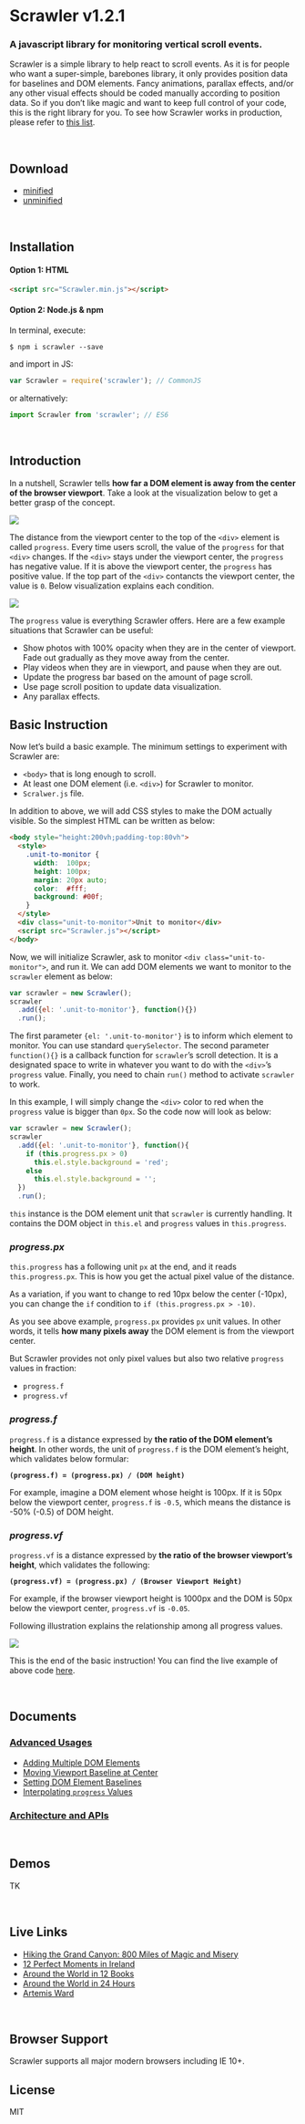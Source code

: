 # Scrawler v1.2.1

### A javascript library for monitoring vertical scroll events.

Scrawler is a simple library to help react to scroll events. As it is for people who want a super-simple, barebones library, it only provides position data for baselines and DOM elements. Fancy animations, parallax effects, and/or any other visual effects should be coded manually according to position data. So if you don’t like magic and want to keep full control of your code, this is the right library for you. To see how Scrawler works in production, please refer to [this list](#live-links).

<br>

## Download

- [minified](https://raw.githubusercontent.com/cy-park/Scrawler/master/dist/Scrawler.min.js)
- [unminified](https://raw.githubusercontent.com/cy-park/Scrawler/master/dist/Scrawler.js)

<br>

## Installation

#### Option 1: HTML

```html
<script src="Scrawler.min.js"></script>
```

#### Option 2: Node.js & npm

In terminal, execute:

```shell
$ npm i scrawler --save
```

and import in JS:

```js
var Scrawler = require('scrawler'); // CommonJS
```

or alternatively:

```js
import Scrawler from 'scrawler'; // ES6
```

<br>

## Introduction

In a nutshell, Scrawler tells **how far a DOM element is away from the center of the browser viewport**. Take a look at the visualization below to get a better grasp of the concept.

![](https://raw.githubusercontent.com/cy-park/Scrawler/master/docs/assets/what_scrawler_tells.png)

The distance from the viewport center to the top of the `<div>` element is called `progress`. Every time users scroll, the value of the `progress` for that `<div>` changes. If the `<div>` stays under the viewport center, the `progress` has negative value. If it is above the viewport center, the `progress` has positive value. If the top part of the `<div>` contancts the viewport center, the value is `0`. Below visualization explains each condition.

![](https://raw.githubusercontent.com/cy-park/Scrawler/master/docs/assets/progress_values.png)

The `progress` value is everything Scrawler offers. Here are a few example situations that Scrawler can be useful:

- Show photos with 100% opacity when they are in the center of viewport. Fade out gradually as they move away from the center. 
- Play videos when they are in viewport, and pause when they are out.
- Update the progress bar based on the amount of page scroll.
- Use page scroll position to update data visualization.
- Any parallax effects.

## Basic Instruction

Now let’s build a basic example. The minimum settings to experiment with Scrawler are:

- `<body>` that is long enough to scroll.
- At least one DOM element (i.e. `<div>`) for Scrawler to monitor.
- `Scralwer.js` file.

In addition to above, we will add CSS styles to make the DOM actually visible. So the simplest HTML can be written as below:

```html
<body style="height:200vh;padding-top:80vh">
  <style>
    .unit-to-monitor {
      width:  100px;
      height: 100px;
      margin: 20px auto;
      color:  #fff;
      background: #00f;
    }
  </style>
  <div class="unit-to-monitor">Unit to monitor</div>
  <script src="Scrawler.js"></script>
</body>
```

Now, we will initialize Scrawler, ask to monitor `<div class="unit-to-monitor">`, and run it. We can add DOM elements we want to monitor to the `scrawler` element as below:

```js
var scrawler = new Scrawler();
scrawler
  .add({el: '.unit-to-monitor'}, function(){})
  .run();
```

The first parameter `{el: '.unit-to-monitor'}` is to inform which element to monitor. You can use standard `querySelector`. The second parameter `function(){}` is a callback function for `scrawler`’s scroll detection. It is a designated space to write in whatever you want to do with the `<div>`’s `progress` value. Finally, you need to chain `run()` method to activate `scrawler` to work.

In this example, I will simply change the `<div>` color to red when the `progress` value is bigger than `0px`. So the code now will look as below:

```js
var scrawler = new Scrawler();
scrawler
  .add({el: '.unit-to-monitor'}, function(){
    if (this.progress.px > 0)
      this.el.style.background = 'red';
    else
      this.el.style.background = '';
  })
  .run();
```

`this` instance is the DOM element unit that `scrawler` is currently handling. It contains the DOM object in `this.el` and `progress` values in `this.progress`.

### _progress.px_

`this.progress` has a following unit `px` at the end, and it reads `this.progress.px`. This is how you get the actual pixel value of the distance.

As a variation, if you want to change to red 10px below the center (-10px), you can change the `if` condition to `if (this.progress.px > -10)`.

As you see above example, `progress.px` provides `px` unit values. In other words, it tells **how many pixels away** the DOM element is from the viewport center.

But Scrawler provides not only pixel values but also two relative `progress` values in fraction:

- `progress.f`
- `progress.vf`

### _progress.f_

`progress.f` is a distance expressed by **the ratio of the DOM element’s height**. In other words, the unit of `progress.f` is the DOM element’s height, which validates below formular:

**`(progress.f) = (progress.px) / (DOM height)`**

For example, imagine a DOM element whose height is 100px. If it is 50px below the viewport center, `progress.f` is `-0.5`, which means the distance is -50% (-0.5) of DOM height.

### _progress.vf_

`progress.vf` is a distance expressed by **the ratio of the browser viewport’s height**, which validates the following:

**`(progress.vf) = (progress.px) / (Browser Viewport Height)`**

For example, if the browser viewport height is 1000px and the DOM is 50px below the viewport center, `progress.vf` is `-0.05`.

Following illustration explains the relationship among all progress values.

![](https://raw.githubusercontent.com/cy-park/Scrawler/master/docs/assets/progress_all.png)

This is the end of the basic instruction! You can find the live example of above code [here](https://codepen.io/cypark/pen/GEpjKx).

<br>

## Documents

### [Advanced Usages](https://github.com/cy-park/Scrawler/blob/master/docs/ADVANCED.md)

- [Adding Multiple DOM Elements](https://github.com/cy-park/Scrawler/blob/master/docs/ADVANCED.md#adding-multiple-dom-elements)
- [Moving Viewport Baseline at Center](https://github.com/cy-park/Scrawler/blob/master/docs/ADVANCED.md#moving-viewport-baseline-at-center)
- [Setting DOM Element Baselines](https://github.com/cy-park/Scrawler/blob/master/docs/ADVANCED.md#setting-dom-element-baselines)
- [Interpolating `progress` Values](https://github.com/cy-park/Scrawler/blob/master/docs/ADVANCED.md#set-dom-element-baselines)

### [Architecture and APIs](https://github.com/cy-park/Scrawler/blob/master/docs/API.md)

<br>

## Demos

TK

<br>

## Live Links

- [Hiking the Grand Canyon: 800 Miles of Magic and Misery](http://www.nationalgeographic.com/adventure/2016/11/grand-canyon-national-parks-interactive-map/)
- [12 Perfect Moments in Ireland](http://www.nationalgeographic.com/travel/destinations/europe/ireland/12-perfect-moments-places-destinations/)
- [Around the World in 12 Books](http://www.nationalgeographic.com/travel/features/12-books-read-around-world/)
- [Around the World in 24 Hours](http://www.nationalgeographic.com/travel/features/around-the-world-in-24-hours/)
- [Artemis Ward](http://artemisward.com/)

<br>

## Browser Support

Scrawler supports all major modern browsers including IE 10+.

## License

MIT
